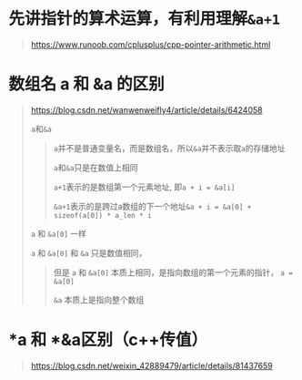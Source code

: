 


# 先讲指针的算术运算，有利用理解`&a+1`

>
> https://www.runoob.com/cplusplus/cpp-pointer-arithmetic.html
>
> 
>




# 数组名 a 和 &a 的区别



>
> https://blog.csdn.net/wanwenweifly4/article/details/6424058
>
> `a`和`&a`
>
> > `a`并不是普通变量名，而是数组名，所以`&a`并不表示取`a`的存储地址
> > 
> > `a`和`&a`只是在数值上相同
> > 
> > `a+1`表示的是数组第一个元素地址, 即`a + i = &a[i]`
> > 
> > `&a+1`表示的是跨过a数组的下一个地址`&a + i = &a[0] + sizeof(a[0]) * a_len * i `
>
> 
> `a` 和 `&a[0]` 一样
>
> 
> `a` 和 `&a[0]` 和 `&a` 只是数值相同，
> 
> > 但是 `a` 和 `&a[0]` 本质上相同，是指向数组的第一个元素的指针， `a = &a[0]`
> > 
> > `&a` 本质上是指向整个数组
> 
> 













# *a 和 *&a区别（c++传值）

>
> https://blog.csdn.net/weixin_42889479/article/details/81437659
>




















